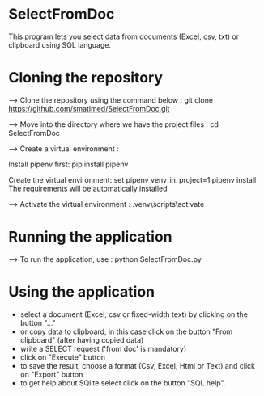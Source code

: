 # SelectFromDoc
This program lets you select data from documents (Excel, csv, txt) or clipboard using SQL language.


# Cloning the repository
--> Clone the repository using the command below :
git clone https://github.com/smatimed/SelectFromDoc.git

--> Move into the directory where we have the project files :
cd SelectFromDoc

--> Create a virtual environment :

Install pipenv first:
pip install pipenv

Create the virtual environment:
set pipenv_venv_in_project=1
pipenv install
The requirements will be automatically installed

--> Activate the virtual environment :
.venv\scripts\activate


# Running the application
--> To run the application, use :
python SelectFromDoc.py


# Using the application
- select a document (Excel, csv or fixed-width text) by clicking on the button "..."
- or copy data to clipboard, in this case click on the button "From clipboard" (after having copied data)
- write a SELECT request ('from doc' is mandatory)
- click on "Execute" button
- to save the result, choose a format (Csv, Excel, Html or Text) and click on "Export" button
- to get help about SQlite select click on the button "SQL help".
